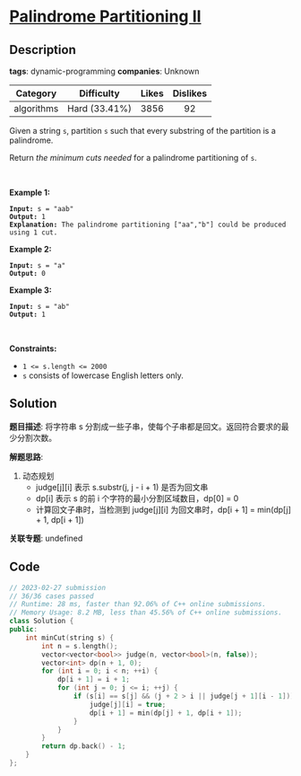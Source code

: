 # [Palindrome Partitioning II](https://leetcode.com/problems/palindrome-partitioning-ii/description/)

## Description

**tags**: dynamic-programming
**companies**: Unknown

|  Category  |  Difficulty   | Likes | Dislikes |
| :--------: | :-----------: | :---: | :------: |
| algorithms | Hard (33.41%) | 3856  |    92    |

<p>Given a string <code>s</code>, partition <code>s</code> such that every substring of the partition is a palindrome.</p>

<p>Return <em>the minimum cuts needed</em> for a palindrome partitioning of <code>s</code>.</p>

<p>&nbsp;</p>
<p><strong>Example 1:</strong></p>

<pre><code><strong>Input:</strong> s = &quot;aab&quot;
<strong>Output:</strong> 1
<strong>Explanation:</strong> The palindrome partitioning [&quot;aa&quot;,&quot;b&quot;] could be produced using 1 cut.</code></pre>

<p><strong>Example 2:</strong></p>

<pre><code><strong>Input:</strong> s = &quot;a&quot;
<strong>Output:</strong> 0</code></pre>

<p><strong>Example 3:</strong></p>

<pre><code><strong>Input:</strong> s = &quot;ab&quot;
<strong>Output:</strong> 1</code></pre>

<p>&nbsp;</p>
<p><strong>Constraints:</strong></p>

<ul>
  <li><code>1 &lt;= s.length &lt;= 2000</code></li>
  <li><code>s</code> consists of lowercase English letters only.</li>
</ul>

## Solution

**题目描述**: 将字符串 s 分割成一些子串，使每个子串都是回文。返回符合要求的最少分割次数。

**解题思路**:

1. 动态规划
   - judge[j][i] 表示 s.substr(j, j - i + 1) 是否为回文串
   - dp[i] 表示 s 的前 i 个字符的最小分割区域数目，dp[0] = 0
   - 计算回文子串时，当检测到 judge[j][i] 为回文串时，dp[i + 1] = min(dp[j] + 1, dp[i + 1])

**关联专题**: undefined

## Code

```cpp
// 2023-02-27 submission
// 36/36 cases passed
// Runtime: 28 ms, faster than 92.06% of C++ online submissions.
// Memory Usage: 8.2 MB, less than 45.56% of C++ online submissions.
class Solution {
public:
    int minCut(string s) {
        int n = s.length();
        vector<vector<bool>> judge(n, vector<bool>(n, false));
        vector<int> dp(n + 1, 0);
        for (int i = 0; i < n; ++i) {
            dp[i + 1] = i + 1;
            for (int j = 0; j <= i; ++j) {
                if (s[i] == s[j] && (j + 2 > i || judge[j + 1][i - 1])) {
                    judge[j][i] = true;
                    dp[i + 1] = min(dp[j] + 1, dp[i + 1]);
                }
            }
        }
        return dp.back() - 1;
    }
};
```

